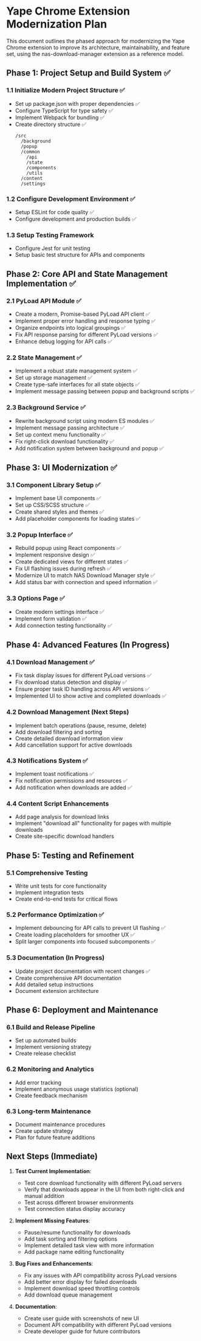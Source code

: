 # Yape Chrome Extension Modernization Plan

This document outlines the phased approach for modernizing the Yape Chrome extension to improve its architecture, maintainability, and feature set, using the nas-download-manager extension as a reference model.

## Phase 1: Project Setup and Build System ✅

### 1.1 Initialize Modern Project Structure ✅
- Set up package.json with proper dependencies ✅
- Configure TypeScript for type safety ✅
- Implement Webpack for bundling ✅
- Create directory structure ✅
  ```
  /src
    /background
    /popup
    /common
      /api
      /state
      /components
      /utils
    /content
    /settings
  ```

### 1.2 Configure Development Environment ✅
- Setup ESLint for code quality ✅
- Configure development and production builds ✅

### 1.3 Setup Testing Framework
- Configure Jest for unit testing
- Setup basic test structure for APIs and components

## Phase 2: Core API and State Management Implementation ✅

### 2.1 PyLoad API Module ✅
- Create a modern, Promise-based PyLoad API client ✅
- Implement proper error handling and response typing ✅
- Organize endpoints into logical groupings ✅
- Fix API response parsing for different PyLoad versions ✅
- Enhance debug logging for API calls ✅

### 2.2 State Management ✅
- Implement a robust state management system ✅
- Set up storage management ✅
- Create type-safe interfaces for all state objects ✅
- Implement message passing between popup and background scripts ✅

### 2.3 Background Service ✅
- Rewrite background script using modern ES modules ✅
- Implement message passing architecture ✅
- Set up context menu functionality ✅
- Fix right-click download functionality ✅
- Add notification system between background and popup ✅

## Phase 3: UI Modernization ✅

### 3.1 Component Library Setup ✅
- Implement base UI components ✅
- Set up CSS/SCSS structure ✅
- Create shared styles and themes ✅
- Add placeholder components for loading states ✅

### 3.2 Popup Interface ✅
- Rebuild popup using React components ✅
- Implement responsive design ✅
- Create dedicated views for different states ✅
- Fix UI flashing issues during refresh ✅
- Modernize UI to match NAS Download Manager style ✅
- Add status bar with connection and speed information ✅

### 3.3 Options Page ✅
- Create modern settings interface ✅
- Implement form validation ✅
- Add connection testing functionality ✅

## Phase 4: Advanced Features (In Progress)

### 4.1 Download Management ✅
- Fix task display issues for different PyLoad versions ✅
- Fix download status detection and display ✅
- Ensure proper task ID handling across API versions ✅
- Implemented UI to show active and completed downloads ✅

### 4.2 Download Management (Next Steps)
- Implement batch operations (pause, resume, delete)
- Add download filtering and sorting
- Create detailed download information view
- Add cancellation support for active downloads

### 4.3 Notifications System ✅
- Implement toast notifications ✅
- Fix notification permissions and resources ✅
- Add notification when downloads are added ✅

### 4.4 Content Script Enhancements
- Add page analysis for download links
- Implement "download all" functionality for pages with multiple downloads
- Create site-specific download handlers

## Phase 5: Testing and Refinement

### 5.1 Comprehensive Testing
- Write unit tests for core functionality
- Implement integration tests
- Create end-to-end tests for critical flows

### 5.2 Performance Optimization ✅
- Implement debouncing for API calls to prevent UI flashing ✅
- Create loading placeholders for smoother UX ✅
- Split larger components into focused subcomponents ✅

### 5.3 Documentation (In Progress)
- Update project documentation with recent changes ✅
- Create comprehensive API documentation
- Add detailed setup instructions
- Document extension architecture

## Phase 6: Deployment and Maintenance

### 6.1 Build and Release Pipeline
- Set up automated builds
- Implement versioning strategy
- Create release checklist

### 6.2 Monitoring and Analytics
- Add error tracking
- Implement anonymous usage statistics (optional)
- Create feedback mechanism

### 6.3 Long-term Maintenance
- Document maintenance procedures
- Create update strategy
- Plan for future feature additions

## Next Steps (Immediate)

1. **Test Current Implementation**:
   - Test core download functionality with different PyLoad servers
   - Verify that downloads appear in the UI from both right-click and manual addition
   - Test across different browser environments
   - Test connection status display accuracy

2. **Implement Missing Features**:
   - Pause/resume functionality for downloads
   - Add task sorting and filtering options
   - Implement detailed task view with more information
   - Add package name editing functionality

3. **Bug Fixes and Enhancements**:
   - Fix any issues with API compatibility across PyLoad versions
   - Add better error display for failed downloads
   - Implement download speed throttling controls
   - Add download queue management

4. **Documentation**:
   - Create user guide with screenshots of new UI
   - Document API compatibility with different PyLoad versions
   - Create developer guide for future contributors
